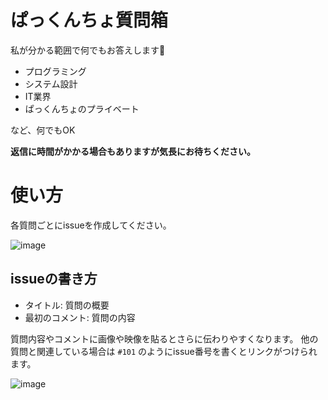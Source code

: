 # ぱっくんちょ質問箱

私が分かる範囲で何でもお答えします🤩

- プログラミング
- システム設計
- IT業界
- ぱっくんちょのプライベート

など、何でもOK

**返信に時間がかかる場合もありますが気長にお待ちください。**

# 使い方

各質問ごとにissueを作成してください。

![image](https://user-images.githubusercontent.com/22320079/192431423-e05784cf-60ff-46ef-99c2-edd7472ab476.png)

## issueの書き方

- タイトル: 質問の概要
- 最初のコメント: 質問の内容

質問内容やコメントに画像や映像を貼るとさらに伝わりやすくなります。
他の質問と関連している場合は `#101` のようにissue番号を書くとリンクがつけられます。

![image](https://user-images.githubusercontent.com/22320079/192431288-54992ba8-7eb1-41e2-acc4-1b744de0c7ac.png)
